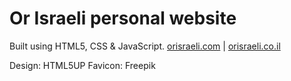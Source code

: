 # Or Israeli personal website
Built using HTML5, CSS & JavaScript.
[orisraeli.com](https://orisraeli.com) | [orisraeli.co.il](https://orisraeli.co.il)

Design: HTML5UP
Favicon: Freepik
